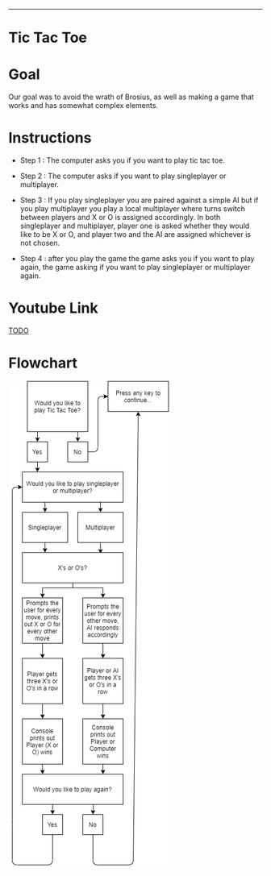 <hr>

# Tic Tac Toe

</hr>

# Goal

Our goal was to avoid the wrath of Brosius, as well as making a game that works and has somewhat complex elements.

# Instructions

* Step 1 :  The computer asks you if you want to play tic tac toe.

* Step 2 : The computer asks if you want to play singleplayer or multiplayer.

* Step 3 : If you play singleplayer you are paired against a simple AI but if you play multiplayer you play a local multiplayer where turns switch between players and X or O is assigned accordingly. In both singleplayer and multiplayer, player one is asked whether they would like to be X or O, and player two and the AI are assigned whichever is not chosen.

* Step 4 : after you  play the game the game asks you if you want to play again, the game asking if you want to play singleplayer or multiplayer again.

# Youtube Link
<a href = "https://www.youtube.com/watch?v=VBlFHuCzPgY">TODO</a>
# Flowchart
<img src="CSharp Flowchart.png" height = "969" width ="318">
